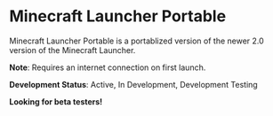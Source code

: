 # Minecraft Launcher Portable
Minecraft Launcher Portable is a portablized version of the newer 2.0 version of the Minecraft Launcher.

<strong>Note</strong>: Requires an internet connection on first launch.

<strong>Development Status</strong>: Active, In Development, Development Testing

<strong>Looking for beta testers!</strong>
